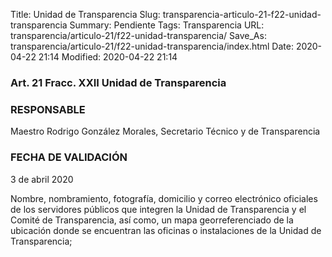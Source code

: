 Title: Unidad de Transparencia
Slug: transparencia-articulo-21-f22-unidad-transparencia
Summary: Pendiente
Tags: Transparencia
URL: transparencia/articulo-21/f22-unidad-transparencia/
Save_As: transparencia/articulo-21/f22-unidad-transparencia/index.html
Date: 2020-04-22 21:14
Modified: 2020-04-22 21:14



### Art. 21 Fracc. XXII Unidad de Transparencia

### RESPONSABLE

Maestro Rodrigo González Morales, Secretario Técnico y de Transparencia

### FECHA DE VALIDACIÓN

3 de abril 2020

Nombre, nombramiento, fotografía, domicilio y correo electrónico oficiales de los servidores públicos que integren la Unidad de Transparencia y el Comité de Transparencia, así como, un mapa georreferenciado de la ubicación donde se encuentran las oficinas o instalaciones de la Unidad de Transparencia;


